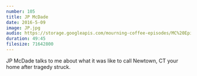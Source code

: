 ```yaml
---
number: 105
title: JP McDade
date: 2016-5-09
image: JP.jpg
audio: https://storage.googleapis.com/mourning-coffee-episodes/MC%20Episode%204%20-%20JP%20McDade%20%26%20Ahri%20Findling.mp3
duration: 49:45
filesize: 71642800
---
```


JP McDade talks to me about what it was like to call Newtown, CT your home after tragedy struck.
